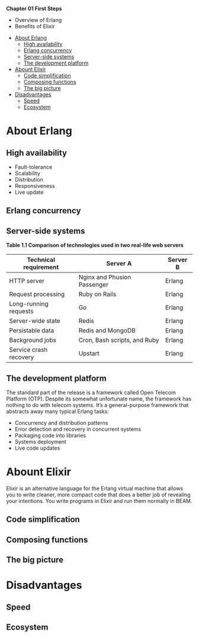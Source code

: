 **Chapter 01 First Steps**
- Overview of Erlang
- Benefits of Elixir


<!-- vim-markdown-toc GFM -->

* [About Erlang](#about-erlang)
    * [High availability](#high-availability)
    * [Erlang concurrency](#erlang-concurrency)
    * [Server-side systems](#server-side-systems)
    * [The development platform](#the-development-platform)
* [Abount Elixir](#abount-elixir)
    * [Code simplification](#code-simplification)
    * [Composing functions](#composing-functions)
    * [The big picture](#the-big-picture)
* [Disadvantages](#disadvantages)
    * [Speed](#speed)
    * [Ecosystem](#ecosystem)

<!-- vim-markdown-toc -->

# About Erlang
## High availability
- Fault-tolerance
- Scalability
- Distribution
- Responsiveness
- Live update

## Erlang concurrency
## Server-side systems
**Table 1.1   Comparison of technologies used in two real-life web servers**

Technical requirement|Server A|Server B
----|----|----
HTTP server| Nginx and Phusion Passenger |Erlang
Request processing |Ruby on Rails |Erlang
Long-running requests |Go |Erlang
Server-wide state |Redis |Erlang
Persistable data |Redis and MongoDB |Erlang
Background jobs |Cron, Bash scripts, and Ruby |Erlang
Service crash recovery |Upstart |Erlang

## The development platform
The standard part of the release is a framework called Open Telecom Platform
(OTP). Despite its somewhat unfortunate name, the framework has nothing to do with
telecom systems. It’s a general-purpose framework that abstracts away many typical
Erlang tasks:
- Concurrency and distribution patterns
- Error detection and recovery in concurrent systems
- Packaging code into libraries
- Systems deployment
- Live code updates

# Abount Elixir
Elixir is an alternative language for the Erlang virtual machine that allows you to write
cleaner, more compact code that does a better job of revealing your intentions. You
write programs in Elixir and run them normally in BEAM.

## Code simplification
## Composing functions
## The big picture

# Disadvantages
## Speed
## Ecosystem
